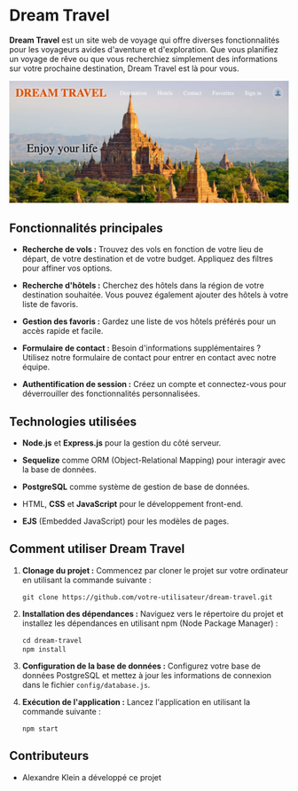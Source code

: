 # Dream Travel

**Dream Travel** est un site web de voyage qui offre diverses fonctionnalités pour les voyageurs avides d'aventure et d'exploration. Que vous planifiez un voyage de rêve ou que vous recherchiez simplement des informations sur votre prochaine destination, Dream Travel est là pour vous.

![Aperçu du site Dream Travel](./readme.png)

## Fonctionnalités principales

- **Recherche de vols :** Trouvez des vols en fonction de votre lieu de départ, de votre destination et de votre budget. Appliquez des filtres pour affiner vos options.

- **Recherche d'hôtels :** Cherchez des hôtels dans la région de votre destination souhaitée. Vous pouvez également ajouter des hôtels à votre liste de favoris.

- **Gestion des favoris :** Gardez une liste de vos hôtels préférés pour un accès rapide et facile.

- **Formulaire de contact :** Besoin d'informations supplémentaires ? Utilisez notre formulaire de contact pour entrer en contact avec notre équipe.

- **Authentification de session :** Créez un compte et connectez-vous pour déverrouiller des fonctionnalités personnalisées.

## Technologies utilisées

- **Node.js** et **Express.js** pour la gestion du côté serveur.

- **Sequelize** comme ORM (Object-Relational Mapping) pour interagir avec la base de données.

- **PostgreSQL** comme système de gestion de base de données.

- HTML, **CSS** et **JavaScript** pour le développement front-end.

- **EJS** (Embedded JavaScript) pour les modèles de pages.

## Comment utiliser Dream Travel

1. **Clonage du projet :** Commencez par cloner le projet sur votre ordinateur en utilisant la commande suivante :

   ```shell
   git clone https://github.com/votre-utilisateur/dream-travel.git
   ```

2. **Installation des dépendances :** Naviguez vers le répertoire du projet et installez les dépendances en utilisant npm (Node Package Manager) :

   ```shell
   cd dream-travel
   npm install
   ```

3. **Configuration de la base de données :** Configurez votre base de données PostgreSQL et mettez à jour les informations de connexion dans le fichier `config/database.js`.

4. **Exécution de l'application :** Lancez l'application en utilisant la commande suivante :

   ```shell
   npm start
   ```

## Contributeurs

- Alexandre Klein a développé ce projet